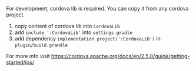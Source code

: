 For development, cordova lib is required. You can copy it from any cordova project.

1. copy content of cordova lib into `CordovaLib`
2. add `include ':CordovaLib'` into `settings.gradle`
3. add dependency `implementation project(':CordovaLib')` in `plugin/build.grandle`

For more info visit https://cordova.apache.org/docs/en/2.5.0/guide/getting-started/ios/
